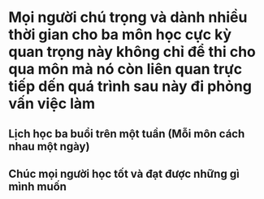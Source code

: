 # Mọi người chú trọng và dành nhiều thời gian cho ba môn học cực kỳ quan trọng này không chỉ để thi cho qua môn mà nó còn liên quan trực tiếp dến quá trình sau này đi phỏng vấn việc làm
## Lịch học ba buổi trên một tuần (Mỗi môn cách nhau một ngày)
## Chúc mọi người học tốt và đạt được những gì mình muốn 
